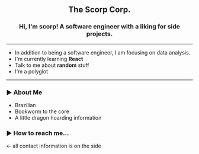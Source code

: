 <h2 align="center">The Scorp Corp.</h2> 
<h3 align="center">Hi, I'm scorp! A software engineer with a liking for side projects.</h3>

---

  - In addition to being a software engineer, I am focusing on data analysis.
  - I'm currently learning **React**
  - Talk to me about **random** stuff
  - I'm a polyglot

---
### ► About Me
  - Brazilian
  - Bookworm to the core
  - A little dragon hoarding information

### ► How to reach me... 
  <- all contact information is on the side
